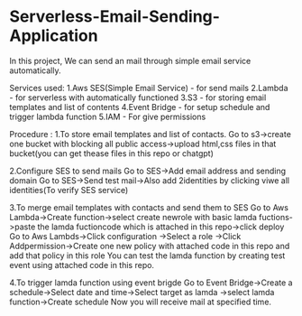 # Serverless-Email-Sending-Application

In this project, We can send an mail through simple  email service automatically.

Services used:
1.Aws SES(Simple Email Service) - for send mails
2.Lambda                        - for serverless with automatically functioned
3.S3                            - for storing email templates and list of contents
4.Event Bridge                  - for setup schedule and trigger lambda function
5.IAM                           - For give permissions

Procedure : 
1.To store email templates and list of contacts.
  Go to s3->create one bucket with blocking all public access->upload html,css files in that bucket(you can get thease files in this repo or chatgpt)

2.Configure SES to send mails
  Go to SES->Add email address and sending domain
  Go to SES->Send test mail->Also add 2identities by clicking viwe all identities(To verify SES service)

3.To merge email templates with contacts and send them to SES
  Go to Aws Lambda->Create function->select create newrole with basic lamda fuctions->paste the lamda fuctioncode which is attached in this repo->click deploy
  Go to Aws Lambds->Click configuration ->Select a role ->Click Addpermission->Create one new policy with attached code in this repo and add that policy in this role
  You can test the lamda function by creating test event using attached code in this repo.

4.To trigger lamda function using event brigde
  Go to Event Bridge->Create a schedule->Select date and time->Select target as lamda ->select lamda function->Create schedule
  Now you will receive mail at specified time.
  
